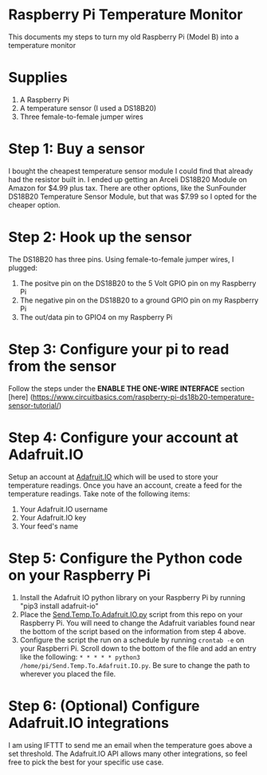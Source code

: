 # Raspberry Pi Temperature Monitor
This documents my steps to turn my old Raspberry Pi (Model B) into a temperature monitor

# Supplies
1. A Raspberry Pi
2. A temperature sensor (I used a DS18B20)
3. Three female-to-female jumper wires

# Step 1: Buy a sensor
I bought the cheapest temperature sensor module I could find that already had the resistor built in.  I ended up getting an Arceli DS18B20 Module on Amazon for $4.99 plus tax.  There are other options, like the SunFounder DS18B20 Temperature Sensor Module, but that was $7.99 so I opted for the cheaper option.

# Step 2: Hook up the sensor
The DS18B20 has three pins. Using female-to-female jumper wires, I plugged:
1. The positve pin on the DS18B20 to the 5 Volt GPIO pin on my Raspberry Pi
2. The negative pin on the DS18B20 to a ground GPIO pin on my Raspberry Pi
3. The out/data pin to GPIO4 on my Raspberry Pi

# Step 3: Configure your pi to read from the sensor
Follow the steps under the **ENABLE THE ONE-WIRE INTERFACE** section [here] (https://www.circuitbasics.com/raspberry-pi-ds18b20-temperature-sensor-tutorial/)

# Step 4: Configure your account at Adafruit.IO
Setup an account at [Adafruit.IO](http://io.adafruit.com) which will be used to store your temperature readings.  Once you have an account, create a feed for the temperature readings.  Take note of the following items:
1. Your Adafruit.IO username
2. Your Adafruit.IO key
3. Your feed's name

# Step 5: Configure the Python code on your Raspberry Pi
1. Install the Adafruit IO python library on your Raspberry Pi by running "pip3 install adafruit-io"
2. Place the [Send.Temp.To.Adafruit.IO.py](https://github.com/EvanDSays/RaspberryPiTempMonitor/blob/master/Send.Temp.To.Adafruit.IO.py) script from this repo on your Raspberry Pi.  You will need to change the Adafruit variables found near the bottom of the script based on the information from step 4 above.
3. Configure the script the run on a schedule by running `crontab -e` on your Raspberri Pi.  Scroll down to the bottom of the file and add an entry like the following: `* * * * * python3 /home/pi/Send.Temp.To.Adafruit.IO.py`. Be sure to change the path to wherever you placed the file.

# Step 6: (Optional) Configure Adafruit.IO integrations
I am using IFTTT to send me an email when the temperature goes above a set threshold.  The Adafruit.IO API allows many other integrations, so feel free to pick the best for your specific use case.
